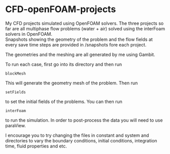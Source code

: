 # CFD-openFOAM-projects
My CFD projects simulated using OpenFOAM solvers. 
The three projects so far are all multiphase flow problems (water + air) solved using the interFoam solvers in OpenFOAM.   
Snapshots showing the geometry of the problem and the flow fields at every save time steps are provided in /snapshots fore each project.   

The geometries and the meshing are all generated by me using Gambit.  

To run each case, first go into its directory and then run
```
blockMesh
```
This will generate the geometry mesh of the problem. Then run 
```
setFields
```
to set the initial fields of the problems. You can then run 
```
interFoam 
```
to run the simulation. In order to post-process the data you will need to use paraView.  

I encourage you to try changing the files in constant and system and directories to vary the boundary conditions, initial conditions, integration time,  fluid properties and etc. 
